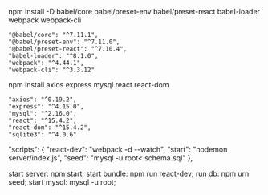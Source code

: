 <!-- devDependencies -->
npm install -D babel/core babel/preset-env babel/preset-react babel-loader webpack webpack-cli

    "@babel/core": "^7.11.1",
    "@babel/preset-env": "^7.11.0",
    "@babel/preset-react": "^7.10.4",
    "babel-loader": "^8.1.0",
    "webpack": "^4.44.1",
    "webpack-cli": "^3.3.12"

<!-- dependencies -->
npm install axios express mysql react react-dom

    "axios": "^0.19.2",
    "express": "^4.15.0",
    "mysql": "^2.16.0",
    "react": "^15.4.2",
    "react-dom": "^15.4.2",
    "sqlite3": "^4.0.6"

<!-- scripts -->
  "scripts": {
    "react-dev": "webpack -d --watch",
    "start": "nodemon server/index.js",
    "seed": "mysql -u root< schema.sql"
  },

<!-- terminal   -->
start server: npm start;
start bundle: npm run react-dev;
run db: npm urn seed;
start mysql: mysql -u root;


